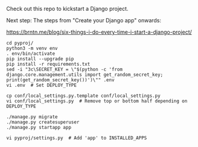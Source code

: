 Check out this repo to kickstart a Django project.

Next step: The steps from "Create your Django app" onwards:

  https://brntn.me/blog/six-things-i-do-every-time-i-start-a-django-project/


```
cd pyproj/
python3 -m venv env
. env/bin/activate
pip install --upgrade pip
pip install -r requirements.txt
sed -i "3c\SECRET_KEY = \"$(python -c 'from django.core.management.utils import get_random_secret_key; print(get_random_secret_key())')\"" .env
vi .env  # Set DEPLOY_TYPE

cp conf/local_settings.py.template conf/local_settings.py
vi conf/local_settings.py  # Remove top or bottom half depending on DEPLOY_TYPE

./manage.py migrate
./manage.py createsuperuser
./manage.py startapp app

vi pyproj/settings.py  # Add 'app' to INSTALLED_APPS

```
